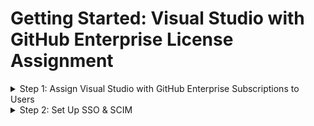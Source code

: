 # Getting Started: Visual Studio with GitHub Enterprise License Assignment

<details>
  <summary>Step 1: Assign Visual Studio with GitHub Enterprise Subscriptions to Users</summary>
  <br>
  
  - **Info:** Visual Studio with GitHub Enterprise subscriptions are assigned to specific users in the Microsoft Visual Studio admin portal. Once the user has the VS "bundled" license, they can be added to a GitHub organization via SCIM or manually in the UI.

  # <Line>

  - **Microsoft Learn:**
    - [Assign Users to Visual Studio with GitHub Enterprise Subscriptions](https://learn.microsoft.com/en-us/visualstudio/subscriptions/assign-github#move-existing-subscribers-to-subscriptions-with-github)
  - **GitHub Docs:**
    - [About Visual Studio Subscriptions with GitHub Enterprise](https://docs.github.com/en/enterprise-cloud@latest/billing/managing-licenses-for-visual-studio-subscriptions-with-github-enterprise/about-visual-studio-subscriptions-with-github-enterprise)

  <br>
</details>

<details>
  <summary>Step 2: Set Up SSO & SCIM</summary>
  <br>

  - Please see the [New Enterprise Setup](https://github.com/lmnleaf/github-getting-started-guides/blob/main/ghec/new-enterprise-setup.md) readme.

  <br>
</details>
